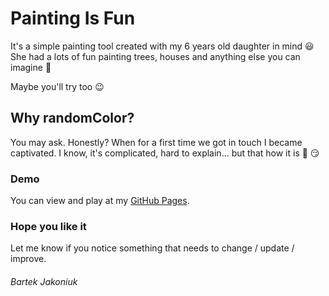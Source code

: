 

# Painting Is Fun
It's a simple painting tool created with my 6 years old daughter in mind :smiley:
She had a lots of fun painting trees, houses and anything else you can imagine :milky_way:

Maybe you'll try too :wink:

## Why randomColor?
You may ask. Honestly? When for a first time we got in touch I became captivated.
I know, it's complicated, hard to explain... but that how it is :tada: :smirk:

### Demo
You can view and play at my [GitHub Pages](https://bajako.github.io/Painting-Is-Fun/).

### Hope you like it
Let me know if you notice something that needs to change / update / improve.




###### Bartek Jakoniuk





